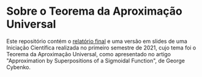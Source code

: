 # Sobre o Teorema da Aproximação Universal

Este repositório contém o [relatório final](./relatório/relatorio.pdf) e uma versão em slides de uma
Iniciação Científica realizada no primeiro semestre de 2021, cujo tema
foi o Teorema da Aproximação Universal, como apresentado no artigo
"Approximation by Superpositions of a Sigmoidal Function", de George
Cybenko.
